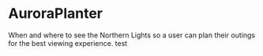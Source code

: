 # AuroraPlanter
When and where to see the Northern Lights so a user can plan their outings for the best viewing experience.
test